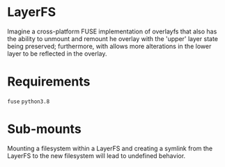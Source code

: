 # LayerFS

Imagine a cross-platform FUSE implementation of overlayfs that also has the ability to unmount and remount he overlay with the 'upper' layer state being preserved; furthermore, with allows more alterations in the lower layer to be reflected in the overlay.

# Requirements

`fuse`
`python3.8`

# Sub-mounts

Mounting a filesystem within a LayerFS and creating a symlink from the LayerFS to the new filesystem will lead to undefined behavior.

